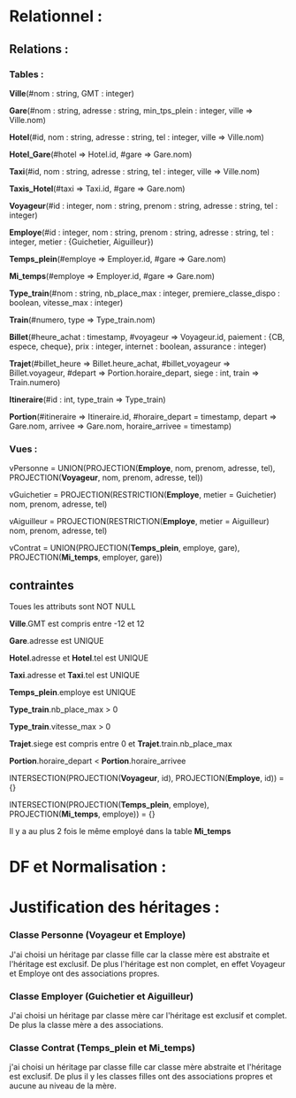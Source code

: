 # Relationnel :
## Relations :
### Tables :

**Ville**(#nom : string, GMT : integer)

**Gare**(#nom : string, adresse : string, min_tps_plein : integer, ville => Ville.nom)

**Hotel**(#id, nom : string, adresse : string, tel : integer, ville => Ville.nom)

**Hotel_Gare**(#hotel => Hotel.id, #gare => Gare.nom)

**Taxi**(#id, nom : string, adresse : string, tel : integer, ville => Ville.nom)

**Taxis_Hotel**(#taxi => Taxi.id, #gare => Gare.nom)

**Voyageur**(#id : integer, nom : string, prenom : string, adresse : string, tel : integer)

**Employe**(#id : integer, nom : string, prenom : string, adresse : string, tel : integer, metier : {Guichetier, Aiguilleur})

**Temps_plein**(#employe => Employer.id, #gare => Gare.nom)

**Mi_temps**(#employe => Employer.id, #gare => Gare.nom)

**Type_train**(#nom : string, nb_place_max : integer, premiere_classe_dispo : boolean, vitesse_max : integer)

**Train**(#numero, type => Type_train.nom)

**Billet**(#heure_achat : timestamp, #voyageur => Voyageur.id, paiement : {CB, espece, cheque}, prix : integer, internet : boolean,
assurance : integer)

**Trajet**(#billet_heure => Billet.heure_achat, #billet_voyageur => Billet.voyageur, #depart => Portion.horaire_depart, siege : int, train => Train.numero)

**Itineraire**(#id : int, type_train => Type_train)

**Portion**(#itineraire => Itineraire.id, #horaire_depart = timestamp, depart => Gare.nom, arrivee => Gare.nom, horaire_arrivee = timestamp)

### Vues :

vPersonne = UNION(PROJECTION(**Employe**, nom, prenom, adresse, tel), PROJECTION(**Voyageur**, nom, prenom, adresse, tel))

vGuichetier = PROJECTION(RESTRICTION(**Employe**, metier = Guichetier) nom, prenom, adresse, tel)

vAiguilleur = PROJECTION(RESTRICTION(**Employe**, metier = Aiguilleur) nom, prenom, adresse, tel)

vContrat = UNION(PROJECTION(**Temps_plein**, employe, gare), PROJECTION(**Mi_temps**, employer, gare))

## contraintes

Toues les attributs sont NOT NULL

**Ville**.GMT est compris entre -12 et 12

**Gare**.adresse est UNIQUE

**Hotel**.adresse et **Hotel**.tel est UNIQUE

**Taxi**.adresse et **Taxi**.tel est UNIQUE

**Temps_plein**.employe est UNIQUE

**Type_train**.nb_place_max > 0

**Type_train**.vitesse_max > 0

**Trajet**.siege est compris entre 0 et **Trajet**.train.nb_place_max

**Portion**.horaire_depart < **Portion**.horaire_arrivee

INTERSECTION(PROJECTION(**Voyageur**, id), PROJECTION(**Employe**, id)) = {}

INTERSECTION(PROJECTION(**Temps_plein**, employe), PROJECTION(**Mi_temps**, employe)) = {}

Il y a au plus 2 fois le même employé dans la table **Mi_temps**

# DF et Normalisation :



# Justification des héritages :
### Classe Personne (Voyageur et Employe)

J'ai choisi un héritage par classe fille car la classe mère est abstraite et l'héritage est exclusif. De plus l'héritage est non complet, en effet Voyageur et Employe ont des associations propres.

### Classe Employer (Guichetier et Aiguilleur)

J'ai  choisi un héritage par classe mère car l'héritage est exclusif et complet. De plus la classe mère a des associations.

### Classe Contrat (Temps_plein et Mi_temps)

j'ai choisi un héritage par classe fille car classe mère abstraite et l'héritage est exclusif. De plus il y les classes filles ont des associations propres et aucune au niveau de la mère.
